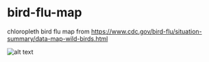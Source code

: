 # bird-flu-map
chloropleth bird flu map from https://www.cdc.gov/bird-flu/situation-summary/data-map-wild-birds.html

![alt text](https://github.com/annalu12/bird-flu-map/blob/main/bird-flu-map.png?raw=true)
